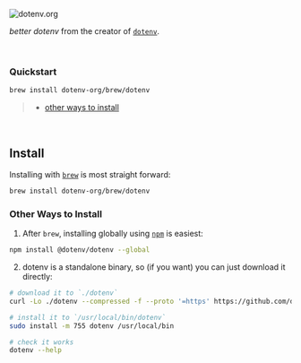![dotenv.org](https://dotenv.org/better-banner.png)

*better dotenv* from the creator of [`dotenv`](https://github.com/motdotla/dotenv).

&nbsp;


### Quickstart

```sh
brew install dotenv-org/brew/dotenv
```
> * [other ways to install](#other-ways-to-install)

&nbsp;


## Install

Installing with [`brew`](https://brew.sh) is most straight forward:

```sh
brew install dotenv-org/brew/dotenv
```


### Other Ways to Install

1. After `brew`, installing globally using [`npm`](https://www.npmjs.com/package/@dotenv/dotenv) is easiest:

```sh
npm install @dotenv/dotenv --global
```

2. dotenv is a standalone binary, so (if you want) you can just download it directly:

```bash
# download it to `./dotenv`
curl -Lo ./dotenv --compressed -f --proto '=https' https://github.com/dotenv-org/dotenv/releases/latest/download/dotenv-$(uname)-$(uname -m).tar.gz

# install it to `/usr/local/bin/dotenv`
sudo install -m 755 dotenv /usr/local/bin

# check it works
dotenv --help
```


